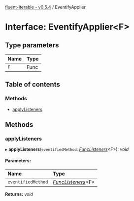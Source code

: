 [fluent-iterable - v0.5.4](../README.md) / EventifyApplier

# Interface: EventifyApplier<F\>

## Type parameters

| Name | Type |
| :------ | :------ |
| `F` | Func |

## Table of contents

### Methods

- [applyListeners](eventifyapplier.md#applylisteners)

## Methods

### applyListeners

▸ **applyListeners**(`eventifiedMethod`: [*FuncListeners*](funclisteners.md)<F\>): *void*

#### Parameters:

| Name | Type |
| :------ | :------ |
| `eventifiedMethod` | [*FuncListeners*](funclisteners.md)<F\> |

**Returns:** *void*
